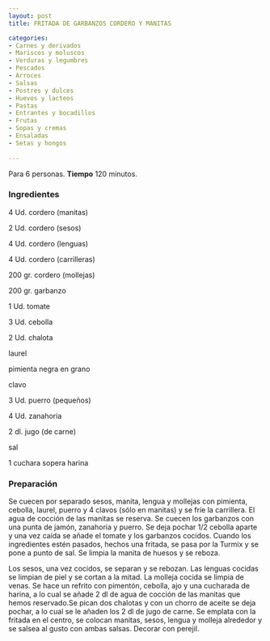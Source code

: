 ```yaml
---
layout: post
title: FRITADA DE GARBANZOS CORDERO Y MANITAS

categories:
- Carnes y derivados
- Mariscos y moluscos
- Verduras y legumbres
- Pescados
- Arroces
- Salsas
- Postres y dulces
- Huevos y lacteos
- Pastas
- Entrantes y bocadillos
- Frutas
- Sopas y cremas
- Ensaladas
- Setas y hongos
 
---
```

Para 6 personas.
<b>Tiempo</b> 120 minutos.

<h3>Ingredientes</h3>

4 Ud. cordero (manitas)

2 Ud. cordero (sesos)

4 Ud. cordero (lenguas)

4 Ud. cordero (carrilleras)

200 gr. cordero (mollejas)

200 gr. garbanzo

1 Ud. tomate

3 Ud. cebolla

2 Ud. chalota

laurel

pimienta negra en grano

clavo

3 Ud. puerro (pequeños)

4 Ud. zanahoria

2 dl. jugo (de carne)

sal

1 cuchara sopera harina

<h3>Preparación</h3>

Se cuecen por separado sesos, manita, lengua y mollejas con pimienta, cebolla, laurel, puerro y 4 clavos (sólo en manitas) y se fríe la carrillera. El agua de cocción de las manitas se reserva. Se cuecen los garbanzos con una punta de jamón, zanahoria y puerro. Se deja pochar 1/2 cebolla aparte y una vez caída se añade el tomate y los garbanzos cocidos. Cuando los ingredientes estén pasados, hechos una fritada, se pasa por la Turmix y se pone a punto de sal. Se limpia la manita de huesos y se reboza.

Los sesos, una vez cocidos, se separan y se rebozan. Las lenguas cocidas se limpian de piel y se cortan a la mitad. La molleja cocida se limpia de venas. Se hace un refrito con pimentón, cebolla, ajo y una cucharada de harina, a lo cual se añade 2 dl de agua de cocción de las manitas que hemos reservado.Se pican dos chalotas y con un chorro de aceite se deja pochar, a lo cual se le añaden los 2 dl de jugo de carne. Se emplata con la fritada en el centro, se colocan manitas, sesos, lengua y molleja alrededor y se salsea al gusto con ambas salsas. Decorar con perejil.

